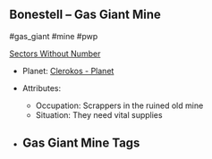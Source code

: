 ## Bonestell &ndash; Gas Giant Mine

#gas_giant #mine #pwp

[Sectors Without Number](https://sectorswithoutnumber.com/sector/bfDcBzTtgpeyLUfwzjio/gasGiantMine/TAAtfaoIl6luMqQqOklG)

- Planet: [Clerokos - Planet](../../../Gaming/StarsWithoutNumber/PiratesWithoutPlunder/Clerokos%20-%20Planet.md)

- Attributes:
   -   Occupation: Scrappers in the ruined old mine
   -   Situation: They need vital supplies

- Gas Giant Mine Tags
	-  
